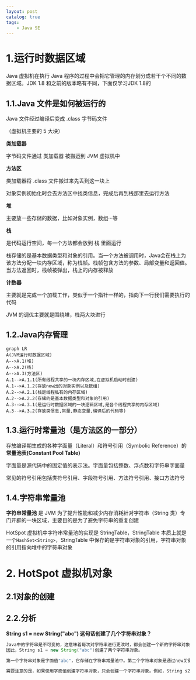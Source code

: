 ```yaml
---
layout: post   	
catalog: true 	
tags:
    - Java SE
---
```






# 1.运行时数据区域

Java 虚拟机在执行 Java 程序的过程中会把它管理的内存划分成若干个不同的数据区域。JDK 1.8 和之前的版本略有不同，下面仅学习JDK 1.8的

## 1.1.Java 文件是如何被运行的

Java 文件经过编译后变成 .class 字节码文件

（虚拟机主要的 5 大块）

**类加载器**

字节码文件通过 类加载器 被搬运到 JVM 虚拟机中

**方法区**

类加载器将 .class 文件搬过来先丢到这一块上

对象实例初始化时会去方法区中找类信息，完成后再到栈那里去运行方法

**堆**

主要放一些存储的数据，比如对象实例，数组···等

**栈**

是代码运行空间，每一个方法都会放到 栈 里面运行

栈存储的是基本数据类型和对象的引用。当一个方法被调用时，Java会在栈上为该方法分配一块内存区域，称为栈帧。栈帧包含方法的参数、局部变量和返回值。当方法返回时，栈帧被弹出，栈上的内存被释放

**计数器**

主要就是完成一个加载工作，类似于一个指针一样的，指向下一行我们需要执行的代码

 JVM 的调优主要就是围绕堆，栈两大块进行

## 1.2.Java内存管理

```mermaid
graph LR
A(JVM运行时数据区域)
A-->A.1(堆)
A-->A.2(栈)
A-->A.3(方法区)
A.1-->A.1.1(所有线程共享的一块内存区域,在虚拟机启动时创建)
A.1-->A.1.2(存放new出的对象实例以及数组)
A.2-->A.2.1(栈是线程私有的内存区域)
A.2-->A.2.2(存储的是基本数据类型和对象的引用)
A.3-->A.3.1(是运行时数据区域的一块逻辑区域,是各个线程共享的内存区域)
A.3-->A.3.2(存放类信息,常量,静态变量,编译后的代码等)
```



## 1.3.运行时常量池（是方法区的一部分）

存放编译期生成的各种字面量（Literal）和符号引用（Symbolic Reference）的 **常量池表(Constant Pool Table)** 

字面量是源代码中的固定值的表示法。字面量包括整数、浮点数和字符串字面量

常见的符号引用包括类符号引用、字段符号引用、方法符号引用、接口方法符号

## 1.4.字符串常量池

**字符串常量池** 是 JVM 为了提升性能和减少内存消耗针对字符串（String 类）专门开辟的一块区域，主要目的是为了避免字符串的重复创建

HotSpot 虚拟机中字符串常量池的实现是 StringTable，StringTable 本质上就是一个`HashSet<String>`，StringTable 中保存的是字符串对象的引用，字符串对象的引用指向堆中的字符串对象



# 2. HotSpot 虚拟机对象

## 2.1对象的创建



## 2.2.分析

 **String s1 = new String("abc") 这句话创建了几个字符串对象？**

```java
Java中的字符串是不可变的，这意味着每次对字符串进行更改时，都会创建一个新的字符串对象。
因此，String s1 = new String("abc")创建了两个字符串对象。

第一个字符串对象是字面值"abc"，它存储在字符串常量池中。第二个字符串对象是通过new关键字创建的，它存储在堆中。s1是对第二个字符串对象的引用。

需要注意的是，如果使用字面值创建字符串对象，只会创建一个字符串对象。例如，String s2 = "abc"只会创建一个字符串对象，因为"abc"已经存在于字符串常量池中。
```




